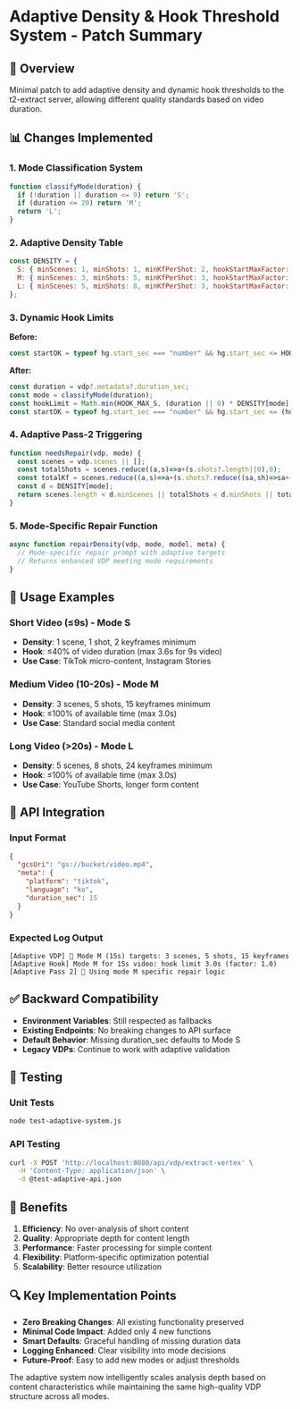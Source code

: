 # Adaptive Density & Hook Threshold System - Patch Summary

## 🎯 Overview
Minimal patch to add adaptive density and dynamic hook thresholds to the t2-extract server, allowing different quality standards based on video duration.

## 📊 Changes Implemented

### 1. Mode Classification System
```javascript
function classifyMode(duration) {
  if (!duration || duration <= 9) return 'S';
  if (duration <= 20) return 'M';
  return 'L';
}
```

### 2. Adaptive Density Table
```javascript
const DENSITY = {
  S: { minScenes: 1, minShots: 1, minKfPerShot: 2, hookStartMaxFactor: 0.4 },
  M: { minScenes: 3, minShots: 5, minKfPerShot: 3, hookStartMaxFactor: 1.0 },
  L: { minScenes: 5, minShots: 8, minKfPerShot: 3, hookStartMaxFactor: 1.0 }
};
```

### 3. Dynamic Hook Limits
**Before:**
```javascript
const startOK = typeof hg.start_sec === "number" && hg.start_sec <= HOOK_MAX_S;
```

**After:**
```javascript
const duration = vdp?.metadata?.duration_sec;
const mode = classifyMode(duration);
const hookLimit = Math.min(HOOK_MAX_S, (duration || 0) * DENSITY[mode].hookStartMaxFactor);
const startOK = typeof hg.start_sec === "number" && hg.start_sec <= (hookLimit || HOOK_MAX_S);
```

### 4. Adaptive Pass-2 Triggering
```javascript
function needsRepair(vdp, mode) {
  const scenes = vdp.scenes || [];
  const totalShots = scenes.reduce((a,s)=>a+(s.shots?.length||0),0);
  const totalKf = scenes.reduce((a,s)=>a+(s.shots?.reduce((sa,sh)=>sa+(sh.keyframes?.length||0),0)||0),0);
  const d = DENSITY[mode];
  return scenes.length < d.minScenes || totalShots < d.minShots || totalKf < d.minShots*d.minKfPerShot;
}
```

### 5. Mode-Specific Repair Function
```javascript
async function repairDensity(vdp, mode, model, meta) {
  // Mode-specific repair prompt with adaptive targets
  // Returns enhanced VDP meeting mode requirements
}
```

## 🔧 Usage Examples

### Short Video (≤9s) - Mode S
- **Density**: 1 scene, 1 shot, 2 keyframes minimum
- **Hook**: ≤40% of video duration (max 3.6s for 9s video)
- **Use Case**: TikTok micro-content, Instagram Stories

### Medium Video (10-20s) - Mode M  
- **Density**: 3 scenes, 5 shots, 15 keyframes minimum
- **Hook**: ≤100% of available time (max 3.0s)
- **Use Case**: Standard social media content

### Long Video (>20s) - Mode L
- **Density**: 5 scenes, 8 shots, 24 keyframes minimum  
- **Hook**: ≤100% of available time (max 3.0s)
- **Use Case**: YouTube Shorts, longer form content

## 📝 API Integration

### Input Format
```json
{
  "gcsUri": "gs://bucket/video.mp4",
  "meta": {
    "platform": "tiktok",
    "language": "ko",
    "duration_sec": 15
  }
}
```

### Expected Log Output
```
[Adaptive VDP] 🎯 Mode M (15s) targets: 3 scenes, 5 shots, 15 keyframes
[Adaptive Hook] Mode M for 15s video: hook limit 3.0s (factor: 1.0)
[Adaptive Pass 2] 🔧 Using mode M specific repair logic
```

## ✅ Backward Compatibility

- **Environment Variables**: Still respected as fallbacks
- **Existing Endpoints**: No breaking changes to API surface
- **Default Behavior**: Missing duration_sec defaults to Mode S
- **Legacy VDPs**: Continue to work with adaptive validation

## 🧪 Testing

### Unit Tests
```bash
node test-adaptive-system.js
```

### API Testing
```bash
curl -X POST 'http://localhost:8080/api/vdp/extract-vertex' \
  -H 'Content-Type: application/json' \
  -d @test-adaptive-api.json
```

## 🎉 Benefits

1. **Efficiency**: No over-analysis of short content
2. **Quality**: Appropriate depth for content length
3. **Performance**: Faster processing for simple content
4. **Flexibility**: Platform-specific optimization potential
5. **Scalability**: Better resource utilization

## 🔍 Key Implementation Points

- **Zero Breaking Changes**: All existing functionality preserved
- **Minimal Code Impact**: Added only 4 new functions
- **Smart Defaults**: Graceful handling of missing duration data
- **Logging Enhanced**: Clear visibility into mode decisions
- **Future-Proof**: Easy to add new modes or adjust thresholds

The adaptive system now intelligently scales analysis depth based on content characteristics while maintaining the same high-quality VDP structure across all modes.